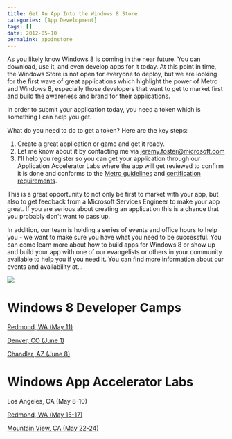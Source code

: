 ```yaml
---
title: Get An App Into the Windows 8 Store
categories: [App Development]
tags: []
date: 2012-05-10
permalink: appinstore
---
```


As you likely know Windows 8 is coming in the near future. You can download, use it, and even develop apps for it today. At this point in time, the Windows Store is not open for everyone to deploy, but we are looking for the first wave of great applications which highlight the power of Metro and Windows 8, especially those developers that want to get to market first and build the awareness and brand for their applications.
<!-- xmore -->

In order to submit your application today, you need a token which is something I can help you get.

What do you need to do to get a token? Here are the key steps:

1.  Create a great application or game and get it ready.
2.  Let me know about it by contacting me via [jeremy.foster@microsoft.com](mailto:jeremy.foster@microsoft.com)
3.  I&#39;ll help you register so you can get your application through our Application Accelerator Labs where the app will get reviewed to confirm it is done and conforms to the [Metro guidelines](http://msdn.microsoft.com/en-us/library/windows/apps/hh465424) and [certification requirements](http://msdn.microsoft.com/en-us/library/windows/apps/hh694083.aspx).

This is a great opportunity to not only be first to market with your app, but also to get feedback from a Microsoft Services Engineer to make your app great. If you are serious about creating an application this is a chance that you probably don&#39;t want to pass up.

In addition, our team is holding a series of events and office hours to help you - we want to make sure you have what you need to be successful. You can come learn more about how to build apps for Windows 8 or show up and build your app with one of our evangelists or others in your community available to help you if you need it. You can find more information about our events and availability at...

![](/files/appinstore_01.png)

# Windows 8 Developer Camps

[Redmond, WA (May 11)](http://www.microsoft.com/click/services/Redirect2.ashx?CR_CC=200090761&amp;CR_EAC=300039498)

[Denver, CO (June 1)](http://www.microsoft.com/click/services/Redirect2.ashx?CR_CC=200090761&amp;CR_EAC=300039502)

[Chandler, AZ (June 8)](http://www.microsoft.com/click/services/Redirect2.ashx?CR_CC=200090761&amp;CR_EAC=300039504)

# Windows App Accelerator Labs

Los Angeles, CA (May 8-10)

[Redmond, WA (May 15-17)](https://msevents.microsoft.com/cui/EventDetail.aspx?culture=en-US&amp;EventID=1032507920&amp;IO=JMxNB5I5wwpdm/i5/7qf2g%3d%3d)

[Mountain View, CA (May 22-24)](https://msevents.microsoft.com/cui/EventDetail.aspx?culture=en-US&amp;EventID=1032507921&amp;IO=JMxNB5I5wwoSznz3qP9Szg%3d%3d)